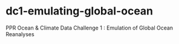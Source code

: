 # dc1-emulating-global-ocean
PPR Ocean &amp; Climate Data Challenge 1 : Emulation of Global Ocean Reanalyses

